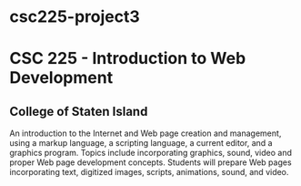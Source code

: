 # csc225-project3


# CSC 225 - Introduction to Web Development
## College of Staten Island
An introduction to the Internet and Web page creation and management, using a markup language, a scripting language, a current editor, and a graphics program. Topics include incorporating graphics, sound, video and proper Web page development concepts. Students will prepare Web pages incorporating text, digitized images, scripts, animations, sound, and video.
